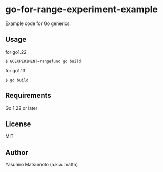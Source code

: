 # go-for-range-experiment-example

Example code for Go generics.

## Usage

for go1.22
```
$ GOEXPERIMENT=rangefunc go build
```

for go1.13
```
$ go build
```

## Requirements

Go 1.22 or later

## License

MIT

## Author

Yasuhiro Matsumoto (a.k.a. mattn)
